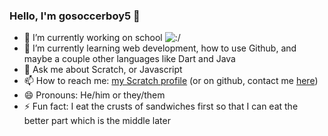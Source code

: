 ### Hello, I'm gosoccerboy5 👋


- 🔭 I’m currently working on school ![:/](https://cdn.scratch.mit.edu/scratchr2/static/__1a8976279f2d9f27ed40e35c366f851b__/djangobb_forum/img/smilies/hmm.png)
- 🌱 I’m currently learning web development, how to use Github, and maybe a couple other languages like Dart and Java
- 💬 Ask me about Scratch, or Javascript
- 📫 How to reach me: [my Scratch profile](https://scratch.mit.edu/users/gosoccerboy5) (or on github, contact me [here](https://github.com/gosoccerboy5/gosoccerboy5/discussions))
- 😄 Pronouns: He/him or they/them
- ⚡ Fun fact: I eat the crusts of sandwiches first so that I can eat the better part which is the middle later
